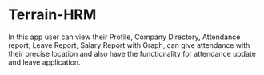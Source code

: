 # Terrain-HRM
In this app user can view their Profile, Company Directory, Attendance
report, Leave Report, Salary Report with Graph, can give attendance with their precise location
and also have the functionality for attendance update and leave application.
